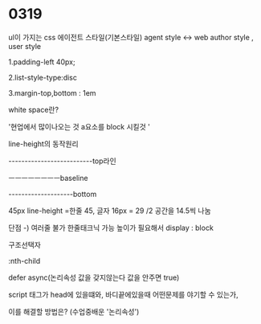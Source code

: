 # 0319

ul이 가지는 css 에이전트 스타일(기본스타일) agent style <-> web author style , user style

1.padding-left 40px;

2.list-style-type:disc

3.margin-top,bottom : 1em



white space란?





'현업에서 많이나오는 것 a요소를 block 시킬것 '





line-height의 동작원리



--------------------------top라인



ㅡㅡㅡㅡㅡㅡㅡㅡbaseline

--------------------bottom



45px line-height =한줄 45, 글자 16px = 29 /2 공간을 14.5씩 나눔

단점 -) 여러줄 불가 한줄태크닉 가능 높이가 필요해서 display : block



구조선택자

:nth-child









defer async(논리속성 값을 갖지않는다 값을 안주면 true)





script 태그가 head에 있을떄와, 바디끝에있을때 어떤문제를 야기할 수 있는가,

이를 해결할 방법은? (수업중배운 '논리속성')

